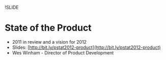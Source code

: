 !SLIDE 
# State of the Product #

* 2011 in review and a vision for 2012
* Slides: [http://bit.ly/pstat2012-product](http://bit.ly/pstat2012-product)
* Wes Winham - Director of Product Development

